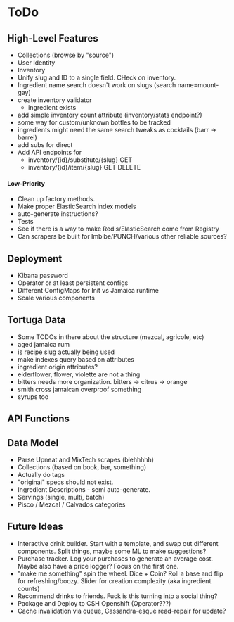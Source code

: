 ToDo
====

High-Level Features
-------------------
* Collections (browse by "source")
* User Identity
* Inventory
* Unify slug and ID to a single field. CHeck on inventory.
* Ingredient name search doesn't work on slugs (search name=mount-gay)
* create inventory validator
  * ingredient exists
* add simple inventory count attribute (inventory/stats endpoint?)
* some way for custom/unknown bottles to be tracked
* ingredients might need the same search tweaks as cocktails (barr -> barrel)
* add subs for direct
* Add API endpoints for
  * inventory/{id}/substitute/{slug} GET
  * inventory/{id}/item/{slug} GET DELETE

#### Low-Priority
* Clean up factory methods.
* Make proper ElasticSearch index models
* auto-generate instructions?
* Tests 
* See if there is a way to make Redis/ElasticSearch come from Registry
* Can scrapers be built for Imbibe/PUNCH/various other reliable sources?

Deployment
----------
* Kibana password
* Operator or at least persistent configs
* Different ConfigMaps for Init vs Jamaica runtime
* Scale various components

Tortuga Data
------------
* Some TODOs in there about the structure (mezcal, agricole, etc)
* aged jamaica rum 
* is recipe slug actually being used
* make indexes query based on attributes
* ingredient origin attributes?
* elderflower, flower, violette are not a thing
* bitters needs more organization. bitters -> citrus -> orange
* smith cross jamaican overproof something
* syrups too

API Functions
-------------

Data Model
----------
* Parse Upneat and MixTech scrapes (blehhhhh)
* Collections (based on book, bar, something)
* Actually do tags
* "original" specs should not exist.
* Ingredient Descriptions - semi auto-generate.
* Servings (single, multi, batch)
* Pisco / Mezcal / Calvados categories


Future Ideas
------------
* Interactive drink builder. Start with a template, and swap out different
  components. Split things, maybe some ML to make suggestions?
* Purchase tracker. Log your purchases to generate an average cost. Maybe
  also have a price logger? Focus on the first one.
* "make me something" spin the wheel. Dice + Coin? Roll a base and 
  flip for refreshing/boozy. Slider for creation complexity (aka ingredient counts)
* Recommend drinks to friends. Fuck is this turning into a social thing?
* Package and Deploy to CSH Openshift (Operator???)
* Cache invalidation via queue, Cassandra-esque read-repair for update?
